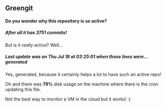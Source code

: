 ## Greengit

#### Do you wonder why this repository is so active?

##### After all it has 3751 commits!

But is it *really* active? Well...

##### Last update was on Thu Jul 18 at 03:25:01 when those lines were... generated

Yes, generated, because it certainly helps a lot to have such an active repo!

Oh and there was **79%** disk usage on the machine
where there is the cron updating this file.

Not the best way to monitor a VM in the cloud but it works! :)
